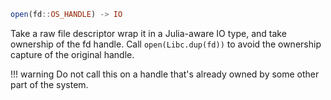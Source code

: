 ```julia
open(fd::OS_HANDLE) -> IO
```

Take a raw file descriptor wrap it in a Julia-aware IO type, and take ownership of the fd handle. Call `open(Libc.dup(fd))` to avoid the ownership capture of the original handle.

!!! warning
    Do not call this on a handle that's already owned by some other part of the system.


